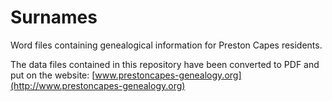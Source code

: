 # Surnames
Word files containing genealogical information for Preston Capes residents.

The data files contained in this repository have been converted to PDF and put
on the website: [www.prestoncapes-genealogy.org](http://www.prestoncapes-genealogy.org)
